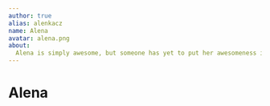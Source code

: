 ```yaml
---
author: true
alias: alenkacz
name: Alena
avatar: alena.png
about:
  Alena is simply awesome, but someone has yet to put her awesomeness into a brief and meaningful summary.
---
```


# Alena

<Author :author="$page.frontmatter" />

